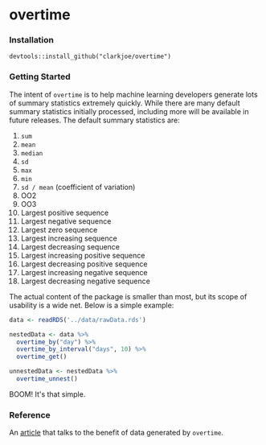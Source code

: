 # overtime

### Installation
`devtools::install_github("clarkjoe/overtime")`

### Getting Started

The intent of `overtime` is to help machine learning developers generate lots of summary statistics extremely quickly. While there are many default summary statistics initially processed, including more will be available in future releases. The default summary statistics are:

1. `sum`
2. `mean`
3. `median`
4. `sd`
5. `max`
6. `min`
7. `sd / mean` (coefficient of variation)
8. OO2
9. OO3
10. Largest positive sequence
11. Largest negative sequence
12. Largest zero sequence
13. Largest increasing sequence
14. Largest decreasing sequence
15. Largest increasing positive sequence
16. Largest decreasing positive sequence
17. Largest increasing negative sequence
18. Largest decreasing negative sequence

The actual content of the package is smaller than most, but its scope of usability is a wide net. Below is a simple example:

```R
data <- readRDS('../data/rawData.rds')

nestedData <- data %>%
  overtime_by("day") %>%
  overtime_by_interval("days", 10) %>%
  overtime_get()

unnestedData <- nestedData %>%
  overtime_unnest()
```

BOOM! It's that simple.

### Reference
An [article](https://blog.appliedai.com/synthetic-data/#why) that talks to the benefit of data generated by `overtime`.

